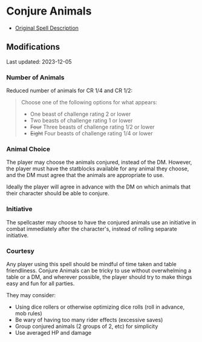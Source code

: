 # Conjure Animals

* [Original Spell Description](https://www.dndbeyond.com/spells/conjure-animals)

## Modifications
Last updated: 2023-12-05

### Number of Animals
Reduced number of animals for CR 1/4 and CR 1/2:

> Choose one of the following options for what appears:
> 
> * One beast of challenge rating 2 or lower
> * Two beasts of challenge rating 1 or lower
> * <strike>Four</strike> Three beasts of challenge rating 1/2 or lower
> * <strike>Eight</strike> Four beasts of challenge rating 1/4 or lower

### Animal Choice
The player may choose the animals conjured, instead of the DM. However, the player must have the statblocks available for any animal they choose, and the DM must agree that the animals are appropriate to use.

Ideally the player will agree in advance with the DM on which animals that their character should be able to conjure.

### Initiative
The spellcaster may choose to have the conjured animals use an initiative in combat immediately after the character's, instead of rolling separate initiative.

### Courtesy
Any player using this spell should be mindful of time taken and table friendliness. Conjure Animals can be tricky to use without overwhelming a table or a DM, and wherever possible, the player should try to make things easy and fun for all parties.

They may consider:
* Using dice rollers or otherwise optimizing dice rolls (roll in advance, mob rules)
* Be wary of having too many rider effects (excessive saves)
* Group conjured animals (2 groups of 2, etc) for simplicity
* Use averaged HP and damage

